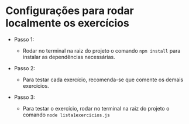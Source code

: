 # Configurações para rodar localmente os exercícios

* Passo 1:
  - Rodar no terminal na raiz do projeto o comando ```npm install``` para instalar as dependências necessárias.

* Passo 2:
  - Para testar cada exercício, recomenda-se que comente os demais exercícios.

* Passo 3:
  - Para testar o exercício, rodar no terminal na raiz do projeto o comando ```node lista1exercicios.js```